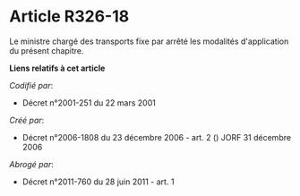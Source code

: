 # Article R326-18

Le ministre chargé des transports fixe par arrêté les modalités d'application du présent chapitre.

**Liens relatifs à cet article**

_Codifié par_:

  - Décret n°2001-251 du 22 mars 2001

_Créé par_:

  - Décret n°2006-1808 du 23 décembre 2006 - art. 2 () JORF 31 décembre 2006

_Abrogé par_:

  - Décret n°2011-760 du 28 juin 2011 - art. 1

